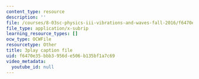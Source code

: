 ```yaml
---
content_type: resource
description: ''
file: /courses/8-03sc-physics-iii-vibrations-and-waves-fall-2016/f6470e35bbb3956de506b135bf1a7c69_I0YACDaY-ww.srt
file_type: application/x-subrip
learning_resource_types: []
ocw_type: OCWFile
resourcetype: Other
title: 3play caption file
uid: f6470e35-bbb3-956d-e506-b135bf1a7c69
video_metadata:
  youtube_id: null
---
```

